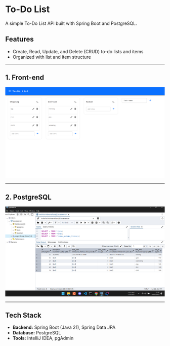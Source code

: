 # To-Do List

A simple To-Do List API built with Spring Boot and PostgreSQL.

## Features
- Create, Read, Update, and Delete (CRUD) to-do lists and items
- Organized with list and item structure

---

## 1. Front-end

![App Preview](docs/next-fe.png)

---

## 2. PostgreSQL

![Database Schema](docs/psql.png)

---

## Tech Stack
- **Backend:** Spring Boot (Java 21), Spring Data JPA
- **Database:** PostgreSQL
- **Tools:** IntelliJ IDEA, pgAdmin
